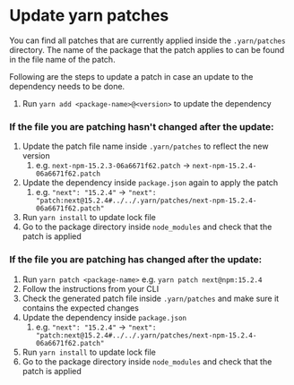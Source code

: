 # Update yarn patches

You can find all patches that are currently applied inside the `.yarn/patches` directory. The name of the package that the patch applies to can be found in the file name of the patch.

Following are the steps to update a patch in case an update to the dependency needs to be done.

1. Run `yarn add <package-name>@<version>` to update the dependency

### If the file you are patching hasn't changed after the update:

1. Update the patch file name inside `.yarn/patches` to reflect the new version
   1. e.g. `next-npm-15.2.3-06a6671f62.patch` -> `next-npm-15.2.4-06a6671f62.patch`
2. Update the dependency inside `package.json` again to apply the patch
   1. e.g. `"next": "15.2.4"` -> `"next": "patch:next@15.2.4#../../.yarn/patches/next-npm-15.2.4-06a6671f62.patch"`
3. Run `yarn install` to update lock file
4. Go to the package directory inside `node_modules` and check that the patch is applied

### If the file you are patching has changed after the update:

1. Run `yarn patch <package-name>` e.g. `yarn patch next@npm:15.2.4`
2. Follow the instructions from your CLI
3. Check the generated patch file inside `.yarn/patches` and make sure it contains the expected changes
4. Update the dependency inside `package.json`
   1. e.g. `"next": "15.2.4"` -> `"next": "patch:next@15.2.4#../../.yarn/patches/next-npm-15.2.4-06a6671f62.patch"`
5. Run `yarn install` to update lock file
6. Go to the package directory inside `node_modules` and check that the patch is applied

